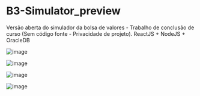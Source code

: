 # B3-Simulator_preview
Versão aberta do simulador da bolsa de valores - Trabalho de conclusão de curso (Sem código fonte - Privacidade de projeto). ReactJS + NodeJS + OracleDB

![image](https://user-images.githubusercontent.com/28464939/74043549-58b7df00-49a8-11ea-8ea1-8650223dd6dc.png)

![image](https://user-images.githubusercontent.com/28464939/74043580-69685500-49a8-11ea-86f3-9ad28d02b190.png)

![image](https://user-images.githubusercontent.com/28464939/74044235-89e4df00-49a9-11ea-8c9f-f679364354cc.png)

![image](https://user-images.githubusercontent.com/28464939/74044448-d7f9e280-49a9-11ea-8dd2-470170988793.png)

